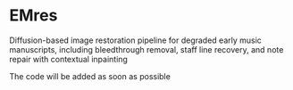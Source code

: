 # EMres
Diffusion-based image restoration pipeline for degraded early music manuscripts, including bleedthrough removal, staff line recovery, and note repair with contextual inpainting

The code will be added as soon as possible
